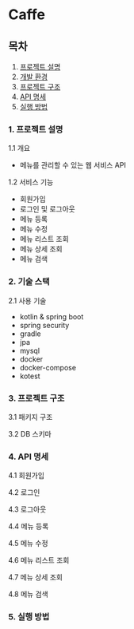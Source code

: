 # Caffe
## 목차
1. [프로젝트 설명](#프로젝트-설명)
2. [개발 환경](#개발-환경)
3. [프로젝트 구조](#프로젝트-구조)
4. [API 명세](#API-명세)
5. [실행 방법](#실행-방법)

### 1. 프로젝트 설명
1.1 개요
- 메뉴를 관리할 수 있는 웹 서비스 API

1.2 서비스 기능
- 회원가입
- 로그인 및 로그아웃
- 메뉴 등록
- 메뉴 수정
- 메뉴 리스트 조회
- 메뉴 상세 조회
- 메뉴 검색

### 2. 기술 스택
2.1 사용 기술
- kotlin & spring boot
- spring security
- gradle
- jpa
- mysql
- docker
- docker-compose
- kotest

### 3. 프로젝트 구조
3.1 패키지 구조

3.2 DB 스키마


### 4. API 명세
4.1 회원가입

4.2 로그인

4.3 로그아웃

4.4 메뉴 등록

4.5 메뉴 수정

4.6 메뉴 리스트 조회

4.7 메뉴 상세 조회

4.8 메뉴 검색

### 5. 실행 방법
